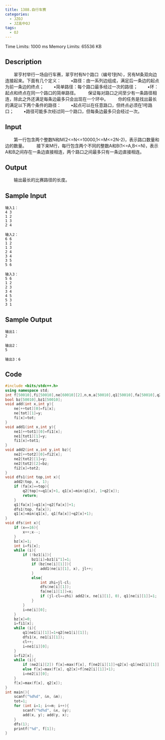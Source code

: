 ```yaml
---
title: 1388.自行车赛
categories:
  - JZOJ
  - JZ高中OJ
tags:
  - OJ
---
```


Time Limits: 1000 ms  Memory Limits: 65536 KB   

## Description

　　翠亨村举行一场自行车赛，翠亨村有N个路口（编号1到N），另有M条双向边连接起来。下面有几个定义：
　　•路径：由一系列边组成，满足后一条边的起点为前一条边的终点；
　　•简单路径：每个路口最多经过一次的路径；
　　•环：起点和终点在同一个路口的简单路径。
　　保证每对路口之间至少有一条路径相连，除此之外还满足每条边最多只会出现在一个环中。
　　你的任务是找出最长的满足以下两个条件的路径：
　　•起点可以在任意路口，但终点必须在1号路口；
　　•路径可能多次经过同一个路口，但每条边最多只会经过一次。



## Input

　　第一行包含两个整数N和M(2<=N<=10000,1<=M<=2N-2)，表示路口数量和边的数量。
　　接下来M行，每行包含两个不同的整数A和B(1<=A,B<=N)，表示A和B之间存在一条边直接相连，两个路口之间最多只有一条边直接相连。

## Output

　　输出最长的比赛路径的长度。

## Sample Input

```
输入1：
4 3
1 2
1 3
2 4

输入2：
6 6
1 2
1 3
2 4
3 4
3 5
5 6

输入3：
5 6
1 2
2 3
3 4
4 5
5 3
3 1
```

## Sample Output

```
输出1：
2

输出2：
5

输出3：6
```

## Code

```cpp
#include <bits/stdc++.h>
using namespace std;
int f[50010],fi[50010],ne[60010][2],n,m,a[50010],q1[50010],fa[50010],q2[50010],tot,x,y,fi1[50010],ne1[50010][2],tot1,fi2[50010],ne2[50010][3],tot2,jl,cl;
bool bz[50010],bz1[50010];
void add(int x,int y){
    ne[++tot][0]=fi[x];
    ne[tot][1]=y;
    fi[x]=tot;
} 
void add1(int x,int y){
    ne1[++tot1][0]=fi1[x];
    ne1[tot1][1]=y;
    fi1[x]=tot1;
}
void add2(int x,int y,int bz){
    ne2[++tot2][0]=fi2[x];
    ne2[tot2][1]=y;
    ne2[tot2][2]=bz;
    fi2[x]=tot2;
}
void dfs1(int top,int x){
    add2(top, x, 1);
    if (fa[x]==top){
        q2[top]+=q1[x]+1, q1[x]=min(q1[x], 1+q2[x]);
        return;
    }
    q1[fa[x]]=q1[x]+q2[fa[x]]+1;
    dfs1(top, fa[x]);
    q1[x]=min(q1[x], q1[fa[x]]+q2[x]+1);
}
void dfs(int x){
    if (x==16){
        x++;x--;
    }
    bz[x]=1;
    int i=fi[x];
    while (i){
        if (!bz1[i]){
            bz1[i]=bz1[i^1]=1;
            if (bz[ne[i][1]]){
                add1(ne[i][1], x), jl++;
            }
            else{
                int zhi=jl-cl;
                dfs(ne[i][1]);
                fa[ne[i][1]]=x;
                if (jl-cl==zhi) add2(x, ne[i][1], 0), q1[ne[i][1]]=1;
            }
        }
        i=ne[i][0];
    }
    bz[x]=0;
    i=fi1[x];
    while (i){
        q1[ne1[i][1]]=1+q2[ne1[i][1]];
        dfs1(x, ne1[i][1]);
        cl++;
        i=ne1[i][0];
    }
    i=fi2[x];
    while (i){
        if (ne2[i][2]) f[x]=max(f[x], f[ne2[i][1]]+q2[x]-q1[ne2[i][1]]);
        else f[x]=max(f[x], q2[x]+f[ne2[i][1]]+1);
        i=ne2[i][0];
    }
    f[x]=max(f[x], q2[x]);
}
int main(){
    scanf("%d%d", &n, &m);
    tot=1;
    for (int i=1; i<=m; i++){
        scanf("%d%d", &x, &y);
        add(x, y); add(y, x);
    }
    dfs(1);
    printf("%d", f[1]);
}
```

